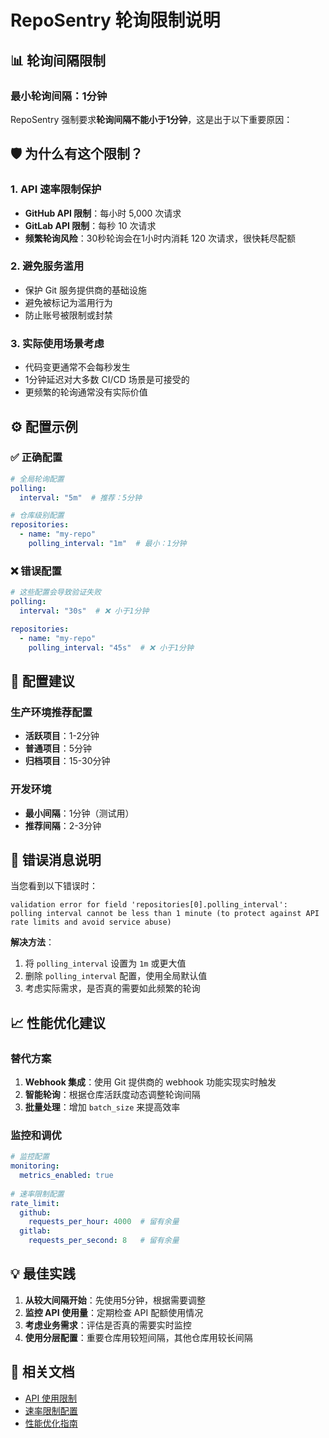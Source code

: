# RepoSentry 轮询限制说明

## 📊 轮询间隔限制

### 最小轮询间隔：1分钟

RepoSentry 强制要求**轮询间隔不能小于1分钟**，这是出于以下重要原因：

## 🛡️ 为什么有这个限制？

### 1. API 速率限制保护
- **GitHub API 限制**：每小时 5,000 次请求
- **GitLab API 限制**：每秒 10 次请求
- **频繁轮询风险**：30秒轮询会在1小时内消耗 120 次请求，很快耗尽配额

### 2. 避免服务滥用
- 保护 Git 服务提供商的基础设施
- 避免被标记为滥用行为
- 防止账号被限制或封禁

### 3. 实际使用场景考虑
- 代码变更通常不会每秒发生
- 1分钟延迟对大多数 CI/CD 场景是可接受的
- 更频繁的轮询通常没有实际价值

## ⚙️ 配置示例

### ✅ 正确配置
```yaml
# 全局轮询配置
polling:
  interval: "5m"  # 推荐：5分钟

# 仓库级别配置
repositories:
  - name: "my-repo"
    polling_interval: "1m"  # 最小：1分钟
```

### ❌ 错误配置
```yaml
# 这些配置会导致验证失败
polling:
  interval: "30s"  # ❌ 小于1分钟

repositories:
  - name: "my-repo"
    polling_interval: "45s"  # ❌ 小于1分钟
```

## 🔧 配置建议

### 生产环境推荐配置
- **活跃项目**：1-2分钟
- **普通项目**：5分钟
- **归档项目**：15-30分钟

### 开发环境
- **最小间隔**：1分钟（测试用）
- **推荐间隔**：2-3分钟

## 🚨 错误消息说明

当您看到以下错误时：
```
validation error for field 'repositories[0].polling_interval': 
polling interval cannot be less than 1 minute (to protect against API rate limits and avoid service abuse)
```

**解决方法**：
1. 将 `polling_interval` 设置为 `1m` 或更大值
2. 删除 `polling_interval` 配置，使用全局默认值
3. 考虑实际需求，是否真的需要如此频繁的轮询

## 📈 性能优化建议

### 替代方案
1. **Webhook 集成**：使用 Git 提供商的 webhook 功能实现实时触发
2. **智能轮询**：根据仓库活跃度动态调整轮询间隔
3. **批量处理**：增加 `batch_size` 来提高效率

### 监控和调优
```yaml
# 监控配置
monitoring:
  metrics_enabled: true
  
# 速率限制配置
rate_limit:
  github:
    requests_per_hour: 4000  # 留有余量
  gitlab:
    requests_per_second: 8   # 留有余量
```

## 💡 最佳实践

1. **从较大间隔开始**：先使用5分钟，根据需要调整
2. **监控 API 使用量**：定期检查 API 配额使用情况
3. **考虑业务需求**：评估是否真的需要实时监控
4. **使用分层配置**：重要仓库用较短间隔，其他仓库用较长间隔

## 🔗 相关文档

- [API 使用限制](API_LIMITS.md)
- [速率限制配置](RATE_LIMITING.md)
- [性能优化指南](PERFORMANCE.md)


